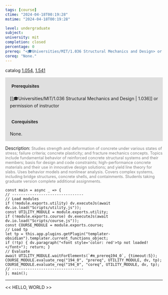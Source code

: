 ```yaml
---
tags: [course]
ctime: "2024-04-18T00:19:28"
mstime: "2024-04-18T00:19:28"

level: undergraduate
subject: 
university: mit
completion: closed
percentage: 0
prereq: "<🎓Universities/MIT/1.036 Structural Mechanics and Design> or permission of instructor"
coreq: "None."
---
```


catalog [1.054](http://student.mit.edu/catalog/m1a.html#1.054), [1.541](http://student.mit.edu/catalog/m1c.html#1.541)

<span style="display: block; padding: 15px; background-color: rgb(100, 100, 100, 0.2);"><font id="m_prereq194_0" style="display: block; font-family: Arial, sans-serif; font-weight: bold; padding: 5px">Prerequisites</font><br><span id="prereq194_0">[[🎓Universities/MIT/1.036 Structural Mechanics and Design | 1.036]] or permission of instructor</span></span>
<span style="display: block; padding: 15px; background-color: rgb(100, 100, 100, 0.2);"><font id="m_coreq194_0" style="display: block; font-family: Arial, sans-serif; font-weight: bold; padding: 5px">Corequisites</font><br><span id="coreq194_0">None.</span></span>

<font style="">Description:</font>
<font style="color: grey; font-size: 0.8rem;">Studies strength and deformation of concrete under various states of stress; failure criteria; concrete plasticity; and fracture mechanics concepts. Topics include fundamental behavior of reinforced concrete structural systems and their members; basis for design and code constraints; high-performance concrete materials and their use in innovative design solutions; and yield line theory for slabs. Uses behavior models and nonlinear analysis. Covers complex systems, including bridge structures, concrete shells, and containments. Students taking graduate version complete additional assignments.</font>

```dataviewjs
const main = async _ => {
// --------------------------------
// Load modules
if (!module.exports.utility) dv.executeJs(await dv.io.load("Scripts/utility.js"));
const UTILITY_MODULE = module.exports.utility;
if (!module.exports.course) dv.executeJs(await dv.io.load("Scripts/course.js"));
const COURSE_MODULE = module.exports.course;
// Load tp
let tp = this.app.plugins.getPlugin("templater-obsidian").templater.current_functions_object;
if (!tp) { dv.paragraph("<font style='color: red'>tp not loaded!</font>"); return; }
// Evaluate
await UTILITY_MODULE.waitForElements(`#m_prereq194_0`, {timeout:5});
COURSE_MODULE.evaluate_req("194_0", "prereq", UTILITY_MODULE, dv, tp);
COURSE_MODULE.evaluate_req("194_0", "coreq", UTILITY_MODULE, dv, tp);
// --------------------------------
}; main();
```

---

<< HELLO, WORLD >>
